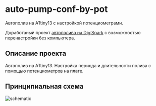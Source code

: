 # auto-pump-conf-by-pot
Автополив на ATtiny13 с настройкой потенциометрами.

Доработаный проект [автополива на DigiSpark](https://github.com/ppalex7/auto-pump-gyver) с возможностью перенастройки без компьютера.

## Описание проекта
Автополив на ATtiny13.
Настройка периода и длительности полива с помощью потенциометров на плате.

## Принципиальная схема
![schematic](https://github.com/user-attachments/assets/27206f9c-6499-4090-8910-a32ad5e99fa1)


